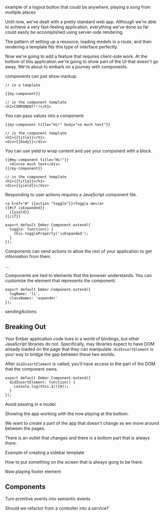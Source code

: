 example of a logout button that could be anywhere, playing a song from multiple
places

Until now, we've dealt with a pretty standard web app. Although we're able to
achieve a very fast-feeling application, everything we've done so far could
easily be accomplished using server-side rendering.

The pattern of setting up a resource, loading models in a route, and then
rendering a template fits this type of interface perfectly.

Now we're going to add a feature that requires client-side work. At the bottom
of this application we're going to show part of the UI that doesn't go away.
We're about to embark on a journey with components.

components can just show markup:

```
// in a template

{{my-component}}
```

```
// in the component template
<h1>COMPONENT!!!</h1>
```

You can pass values into a component:

```
{{my-component title="Hi!" body="so much text"}}
```

```
// in the component template
<h1>{{title}}</h1>
<div>{{body}}</div>
```

You can use yield to wrap content and use your component with a block.

```
{{#my-component title="Hi!"}}
  <div>so much text</div>
{{/my-component}}
```

```
// in the component template
<h1>{{title}}</h1>
<div>{{yield}}</div>
```

Responding to user actions requires a JavaScript component file.

```
<a href="#" {{action "toggle"}}>Toggle me</a>
{{#if isExpanded}}
  {{yield}}
{{/if}}
```

```
export default Ember.Component.extend({
  toggle: function() {
    this.toggleProperty('isExpanded');
  }
});
```

Components can send actions to allow the rest of your application to get
information from them.

...

Components are tied to elements that the browser understands. You can customize
the element that represents the component:

```
export default Ember.Component.extend({
  tagName: 'li',
  classNames: 'expander'
});
```

sendingActions

Breaking Out
------------

Your Ember application code lives in a world of bindings, but other JavaScript
libraries do not. Specifically, may libraries expect to have DOM already loaded
on the page that they can manipulate. `didInsertElement` is your way to bridge
the gap between these two worlds.

After `didInsertElement` is called, you'll have access to the part of the DOM
that the component owns.

```
export default Ember.Component.extend({
  didInsertElement: function() {
    console.log(this.$()[0]);
  }
});
```


Avoid passing in a model.

Showing the app working with the now playing at the bottom.

We want to create a part of the app that doesn't change as we move around
between the pages.

There is an outlet that changes and there is a bottom part that is always there.

Example of creating a sidebar template

How to put something on the screen that is always gong to be there.

Now playing footer element




Components
----------

Turn primitive events into semantic events

Should we refactor from a controller into a service?


